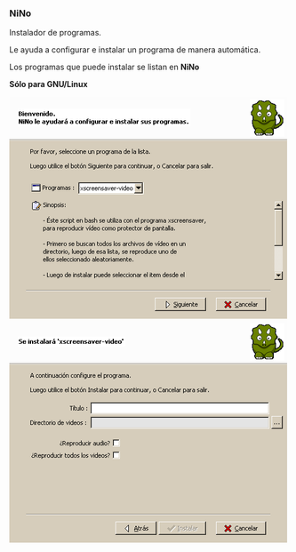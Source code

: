 ### NiNo

Instalador de programas.

Le ayuda a configurar e instalar un programa de manera automática.

Los programas que puede instalar se listan en **NiNo**

**Sólo para GNU/Linux**

<img src="https://github.com/daltomi/nino/raw/master/screenshot/scr00.png"/>

<img src="https://github.com/daltomi/nino/raw/master/screenshot/scr01.png"/>
